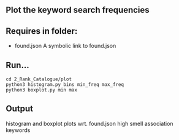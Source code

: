 ## Plot the keyword search frequencies

## Requires in folder:
* found.json
A symbolic link to found.json

## Run...
```
cd 2_Rank_Catalogue/plot
python3 histogram.py bins min_freq max_freq
python3 boxplot.py min max
```

## Output
histogram and boxplot plots wrt. found.json high smell association keywords
